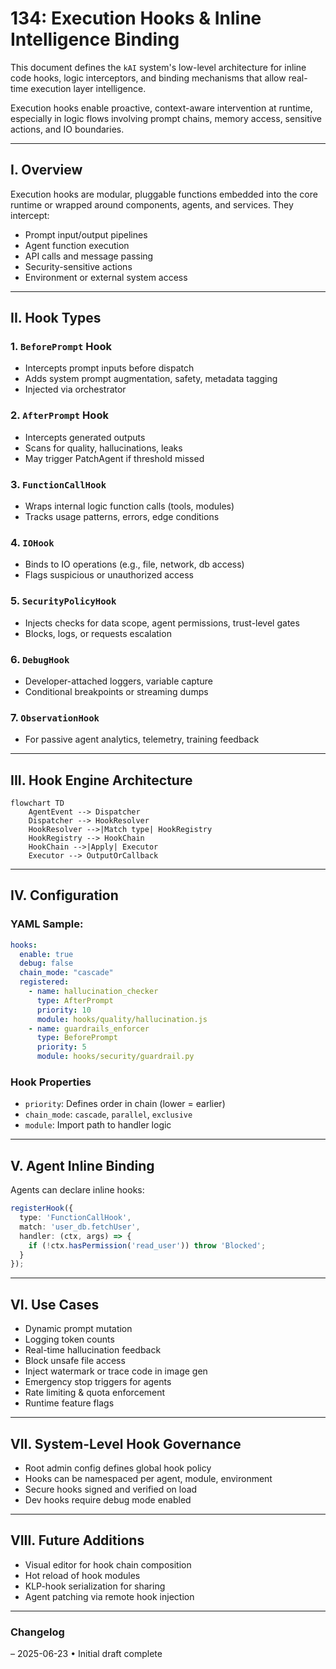 # 134: Execution Hooks & Inline Intelligence Binding

This document defines the `kAI` system's low-level architecture for inline code hooks, logic interceptors, and binding mechanisms that allow real-time execution layer intelligence.

Execution hooks enable proactive, context-aware intervention at runtime, especially in logic flows involving prompt chains, memory access, sensitive actions, and IO boundaries.

---

## I. Overview

Execution hooks are modular, pluggable functions embedded into the core runtime or wrapped around components, agents, and services. They intercept:

- Prompt input/output pipelines
- Agent function execution
- API calls and message passing
- Security-sensitive actions
- Environment or external system access

---

## II. Hook Types

### 1. `BeforePrompt` Hook

- Intercepts prompt inputs before dispatch
- Adds system prompt augmentation, safety, metadata tagging
- Injected via orchestrator

### 2. `AfterPrompt` Hook

- Intercepts generated outputs
- Scans for quality, hallucinations, leaks
- May trigger PatchAgent if threshold missed

### 3. `FunctionCallHook`

- Wraps internal logic function calls (tools, modules)
- Tracks usage patterns, errors, edge conditions

### 4. `IOHook`

- Binds to IO operations (e.g., file, network, db access)
- Flags suspicious or unauthorized access

### 5. `SecurityPolicyHook`

- Injects checks for data scope, agent permissions, trust-level gates
- Blocks, logs, or requests escalation

### 6. `DebugHook`

- Developer-attached loggers, variable capture
- Conditional breakpoints or streaming dumps

### 7. `ObservationHook`

- For passive agent analytics, telemetry, training feedback

---

## III. Hook Engine Architecture

```mermaid
flowchart TD
    AgentEvent --> Dispatcher
    Dispatcher --> HookResolver
    HookResolver -->|Match type| HookRegistry
    HookRegistry --> HookChain
    HookChain -->|Apply| Executor
    Executor --> OutputOrCallback
```

---

## IV. Configuration

### YAML Sample:

```yaml
hooks:
  enable: true
  debug: false
  chain_mode: "cascade"
  registered:
    - name: hallucination_checker
      type: AfterPrompt
      priority: 10
      module: hooks/quality/hallucination.js
    - name: guardrails_enforcer
      type: BeforePrompt
      priority: 5
      module: hooks/security/guardrail.py
```

### Hook Properties

- `priority`: Defines order in chain (lower = earlier)
- `chain_mode`: `cascade`, `parallel`, `exclusive`
- `module`: Import path to handler logic

---

## V. Agent Inline Binding

Agents can declare inline hooks:

```ts
registerHook({
  type: 'FunctionCallHook',
  match: 'user_db.fetchUser',
  handler: (ctx, args) => {
    if (!ctx.hasPermission('read_user')) throw 'Blocked';
  }
});
```

---

## VI. Use Cases

- Dynamic prompt mutation
- Logging token counts
- Real-time hallucination feedback
- Block unsafe file access
- Inject watermark or trace code in image gen
- Emergency stop triggers for agents
- Rate limiting & quota enforcement
- Runtime feature flags

---

## VII. System-Level Hook Governance

- Root admin config defines global hook policy
- Hooks can be namespaced per agent, module, environment
- Secure hooks signed and verified on load
- Dev hooks require debug mode enabled

---

## VIII. Future Additions

- Visual editor for hook chain composition
- Hot reload of hook modules
- KLP-hook serialization for sharing
- Agent patching via remote hook injection

---

### Changelog

– 2025-06-23 • Initial draft complete


